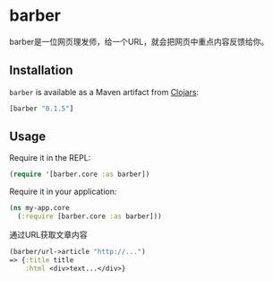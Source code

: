 barber
======

barber是一位网页理发师，给一个URL，就会把网页中重点内容反馈给你。

## Installation

`barber` is available as a Maven artifact from
[Clojars](http://clojars.org/barber):

```clojure
[barber "0.1.5"]
```

## Usage

Require it in the REPL:

```clojure
(require '[barber.core :as barber])
```

Require it in your application:

```clojure
(ns my-app.core
  (:require [barber.core :as barber]))
```

通过URL获取文章内容
```clojure
(barber/url->article "http://...")
=> {:title title
    :html <div>text...</div>}
```

